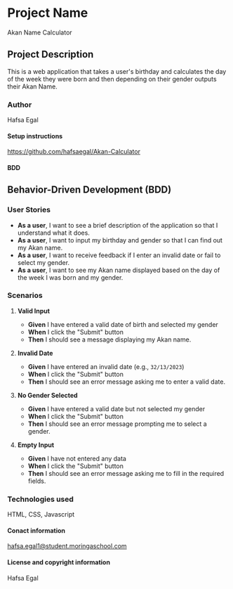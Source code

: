 # Project Name

Akan Name Calculator

## Project Description

This is a web application that takes a user's birthday and calculates the day of the week they were born and then depending on their gender outputs their Akan Name.

### Author

Hafsa Egal

#### Setup instructions
https://github.com/hafsaegal/Akan-Calculator

#### BDD

## Behavior-Driven Development (BDD)

### User Stories

- **As a user**, I want to see a brief description of the application so that I understand what it does.
- **As a user**, I want to input my birthday and gender so that I can find out my Akan name.
- **As a user**, I want to receive feedback if I enter an invalid date or fail to select my gender.
- **As a user**, I want to see my Akan name displayed based on the day of the week I was born and my gender.

### Scenarios

1. **Valid Input**

   - **Given** I have entered a valid date of birth and selected my gender
   - **When** I click the "Submit" button
   - **Then** I should see a message displaying my Akan name.

2. **Invalid Date**

   - **Given** I have entered an invalid date (e.g., `32/13/2023`)
   - **When** I click the "Submit" button
   - **Then** I should see an error message asking me to enter a valid date.

3. **No Gender Selected**

   - **Given** I have entered a valid date but not selected my gender
   - **When** I click the "Submit" button
   - **Then** I should see an error message prompting me to select a gender.

4. **Empty Input**
   - **Given** I have not entered any data
   - **When** I click the "Submit" button
   - **Then** I should see an error message asking me to fill in the required fields.

### Technologies used

HTML, CSS, Javascript

#### Conact information

hafsa.egal1@student.moringaschool.com

#### License and copyright information

Hafsa Egal
